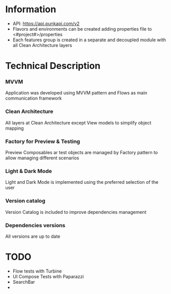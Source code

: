 # Information
- API: https://api.punkapi.com/v2
- Flavors and environments can be created adding properties file to <#project#>/properties
- Each features group is created in a separate and decoupled module with all Clean Architecture layers

# Technical Description
### MVVM
Application was developed using MVVM pattern and Flows as main communication framework

### Clean Architecture
All layers at Clean Architecture except View models to simplify object mapping

### Factory for Preview & Testing
Preview Composables ar test objects are managed by Factory pattern to allow managing different scenarios

### Light & Dark Mode
Light and Dark Mode is implemented using the preferred selection of the user

### Version catalog
Version Catalog is included to improve dependencies management

### Dependencies versions
All versions are up to date

# TODO
- Flow tests with Turbine
- UI Compose Tests with Paparazzi
- SearchBar
- 
